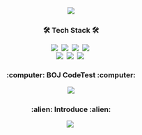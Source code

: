 <div align="center">
  <a href="https://github.com/Lairin-pdj">
		<img src="https://capsule-render.vercel.app/api?type=soft&color=auto&height=90&section=header&text=Dongjun-Park&fontSize=50&animation=twinkling"/>
  <a>
  <br>
  
  <h3 align="center">🛠 Tech Stack 🛠</h3>
  <img src="https://img.shields.io/badge/C-A8B9CC?style=flat-square&logo=C&logoColor=white"/></a>&nbsp 
  <img src="https://img.shields.io/badge/C++-00599C?style=flat-square&logo=C%2B%2B&logoColor=white"/></a>&nbsp 
  <img src="https://img.shields.io/badge/Java-007396?style=flat-square&logo=Java&logoColor=white"/></a>&nbsp 
  <img src="https://img.shields.io/badge/Python-3766AB?style=flat-square&logo=Python&logoColor=white"/></a>&nbsp 
  <br>
	<img src="https://img.shields.io/badge/Mysql-E6B91E?style=flat-square&logo=MySql&logoColor=white"/></a>&nbsp
  <img src="https://img.shields.io/badge/Mysql-E6B91E?style=flat-square&logo=MySql&logoColor=white"/></a>&nbsp 
  <img src="https://img.shields.io/badge/aws-333664?style=flat-square&logo=amazon-aws&logoColor=white"/></a>&nbsp 
  <br>
  
  <h3 align="center">:computer: BOJ CodeTest :computer:</h3>
  <a href="https://www.acmicpc.net/user/pdj9696">
		<img src="http://mazassumnida.wtf/api/v2/generate_badge?boj=pdj9696"/>
  <a>
  <br>

  <h3 align="center">:alien: Introduce :alien:</h3>
	<a href="https://lairin-pdj.github.io/githubdemo/">
		<img src="https://img.shields.io/badge/Hello!&style=forthebage"/></a>&nbsp
  <a>	

</div>
